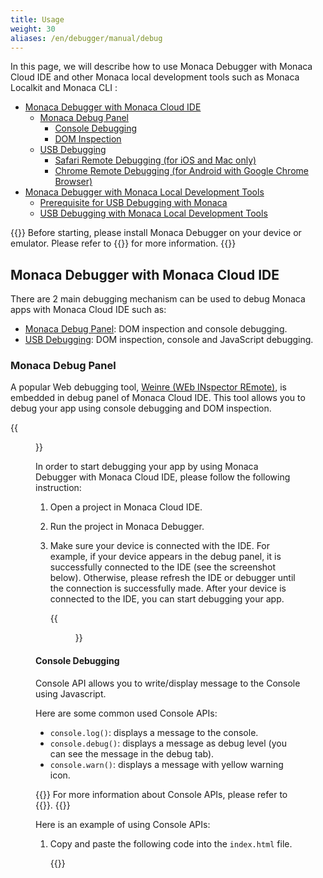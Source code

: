 ```yaml
---
title: Usage
weight: 30
aliases: /en/debugger/manual/debug
---
```


In this page, we will describe how to use Monaca Debugger with Monaca
Cloud IDE and other Monaca local development tools such as Monaca
Localkit and Monaca CLI :

- [Monaca Debugger with Monaca Cloud IDE](#monaca-debugger-with-monaca-cloud-ide)
  - [Monaca Debug Panel](#monaca-debug-panel)
    - [Console Debugging](#console-debugging)
    - [DOM Inspection](#dom-inspection)
  - [USB Debugging](#usb-debugging)
    - [Safari Remote Debugging (for iOS and Mac only)](#safari-remote-debugging-for-ios-and-mac-only)
    - [Chrome Remote Debugging (for Android with Google Chrome Browser)](#chrome-remote-debugging-for-android-with-google-chrome-browser)
- [Monaca Debugger with Monaca Local Development Tools](#monaca-debugger-with-monaca-local-development-tools)
  - [Prerequisite for USB Debugging with Monaca](#prerequisite-for-usb-debugging-with-monaca)
  - [USB Debugging with Monaca Local Development Tools](#usb-debugging-with-monaca-local-development-tools)

{{<note>}}
    Before starting, please install Monaca Debugger on your device or emulator. Please refer to {{<link href="../installation" title="How to Install Monaca Debugger">}} for more information.
{{</note>}}

##  Monaca Debugger with Monaca Cloud IDE

There are 2 main debugging mechanism can be used to debug Monaca apps
with Monaca Cloud IDE such as:

-   [Monaca Debug Panel](#debugger-debug-panel): DOM inspection and console debugging.
-   [USB Debugging](#debugger-usb-debug): DOM inspection, console and JavaScript debugging.

### Monaca Debug Panel

A popular Web debugging tool, [Weinre (WEb INspector REmote)](https://people.apache.org/~pmuellr/weinre/docs/latest/), is
embedded in debug panel of Monaca Cloud IDE. This tool allows you to
debug your app using console debugging and DOM inspection.

{{<figure src="/images/debugger/manual/debug/1.png" title="Debug Panel inside Monaca Cloud IDE">}}

In order to start debugging your app by using Monaca Debugger with
Monaca Cloud IDE, please follow the following instruction:

1.  Open a project in Monaca Cloud IDE.
2.  Run the project in Monaca Debugger.
3.  Make sure your device is connected with the IDE. For example, if
    your device appears in the debug panel, it is successfully connected
    to the IDE (see the screenshot below). Otherwise, please refresh the
    IDE or debugger until the connection is successfully made. After
    your device is connected to the IDE, you can start debugging your
    app.

    {{<figure src="/images/debugger/manual/debug/2.png">}}

#### Console Debugging

Console API allows you to write/display message to the Console using
Javascript.

Here are some common used Console APIs:

-   `console.log()`: displays a message to the console.
-   `console.debug()`: displays a message as debug level (you can see
    the message in the debug tab).
-   `console.warn()`: displays a message with yellow warning icon.

{{<note>}}
    For more information about Console APIs, please refer to {{<link href="https://developer.chrome.com/devtools/docs/console-api" title="Console API references">}}.
{{</note>}}

Here is an example of using Console APIs:

1.  Copy and paste the following code into the `index.html` file.

    {{<highlight html>}}
<!DOCTYPE HTML>
<html>
    <head>
        <meta charset="utf-8">
        <meta name="viewport" content="width=device-width, height=device-height, initial-scale=1, maximum-scale=1, user-scalable=no">
        <script src="components/loader.js"></script>
        <link rel="stylesheet" href="components/loader.css">
        <link rel="stylesheet" href="css/style.css">
        <script>
            var a = 1;
            var b = 2;

            function debug(){
                var c = a + b;
                console.log("debug() function is executed!");
                console.log("executed! variable c is " + c);
            }

            debug();
        </script>
    </head>
    <body>
        <h1>Hello World!</h1>
    </body>
</html>
    {{</highlight>}}

2.  Save the code and connect Monaca Debugger with Monaca Cloud IDE. Run
    the project in Monaca Cloud IDE. Now you can see those messages in
    the debug panel in Monaca Cloud IDE and in the app log inside the
    Monaca Debugger.

    {{<figure src="/images/debugger/manual/debug/3.png" title="Debug Panel in Monaca Cloud IDE">}}
    {{<figure src="/images/debugger/manual/debug/6.png" title="App Log in Monaca Debugger" width="300">}}

3.  This debug panel also allows you to see the error log of your app as
    well.

    {{<figure src="/images/debugger/manual/debug/4.png">}}

#### DOM Inspection

DOM (Document Object Model) Inspection allows you to:

-   view DOM structure of the currently active page.
-   modify the DOM structure as well as CSS of the page with live
    update.

For more information, please refer to [DOM Inspection and Style Editing](https://developer.chrome.com/devtools/docs/dom-and-styles).

{{<figure src="/images/debugger/manual/debug/5.png" title="DOM Inspection inside Debug Panel">}}

### USB Debugging

With USB debugging, you can:

-   Console debugging: uses console to diplay messages and set debugging
    sessions.
-   DOM inspection: views and modifies DOM structures with live updates.
-   JavaScript debugging: profiles JavaScript performance, sets
    breakpoint and execution control.

There are two ways to implement USB debugging depends on what kind of
device you use:

1.  If you are using iOS device, you can use [Safari Remote Debugging](#usb-debugging-ios).
2.  If you are using Android device, you can use [Chrome Remote Debugging](#usb-debugging-android).

#### Safari Remote Debugging (for iOS and Mac only)

{{<note>}}
    You are required to do some setups before using USB debugging with Monaca. Please refer to {{<link href="#pre-debug-app" title="Prerequisite for USB Debugging with Monaca">}}.
{{</note>}}

1.  Connect your iOS device to your Mac via a USB cable.
2.  Run your Monaca project in your Monaca custom built debugger.
3.  Open Safari app and go to `Develop` menu. Your iOS device's name
    should be shown in the list. Then, you can select each available
    page of Monaca app from a submenu belonged to your device's name.

    {{<figure src="/images/debugger/manual/debug/9.png">}}

4.  Then, the Web Inspector window will appear. In this window, you can
    use timing HTTP requests, profiling JavaScript, manipulating the DOM
    tree, and more. In order to learn how to use Web Inspector, please
    refer to [Safari Web Inspector](https://developer.apple.com/library/ios/documentation/AppleApplications/Conceptual/Safari_Developer_Guide/Introduction/Introduction.html#//apple_ref/doc/uid/TP40007874).

    {{<figure src="/images/debugger/manual/debug/10.png">}}

#### Chrome Remote Debugging (for Android with Google Chrome Browser)

{{<note>}}
    You are required to do some setups before using USB debugging with Monaca. Please refer to {{<link href="#pre-debug-app" title="Prerequisite for USB Debugging with Monaca">}}.
{{</note>}}

1.  Connect your Android device to your PC via a USB cable.
2.  Run your Monaca project in Monaca Debugger.
3.  In Chrome address bar, enter `chrome://inspect/`.
4.  Then, the Devices page appears as shown below. Your connected
    Android device should be shown there. Click {{<guilabel name="inspect">}} belonged to your
    device.

    {{<figure src="/images/debugger/manual/debug/7.png">}}

5.  Then, the Chrome Inspection page should be appeared. Now you can
    start debugging your Monaca app. For more information, please refer
    to [How to Use Chrome DevTools](https://developer.chrome.com/devtools).

    {{<figure src="/images/debugger/manual/debug/8.png">}}

##  Monaca Debugger with Monaca Local Development Tools

Monaca local development tools are Monaca CLI, and Monaca Localkit.

### Prerequisite for USB Debugging with Monaca

<table class="small">
    <tr>
        <th width="15%">Platform</th>
        <th>iOS</th>
        <th>Android</th>
    </tr>
    <tr>
        <td><b>Monaca Debugger</b></td>
        <td><a href="../installation/debugger_ios/#custom-debugger-ios">Custom built Monaca Debugger only</a></td>
        <td>Either store version or custom built <a href="../installation/debugger_android/">Monaca Debugger</a></td>
    </tr>
    <tr>
        <td><b>Install Driver</b></td>
        <td>For Windows, please install iTunes to install the driver for iOS devices. For Mac OS X, necessary drivers should be already installed.</td>
        <td>For Windows, you need to check the device manufacturer to find the appropriate driver for the device. For Mac OS X, the system will automatically find the device without any installation.</td>
    </tr>
    <tr>
        <td><b>Enable USB Debug</b></td>
        <td>Enable Web Inspector in iOS device:
            <ul>
                <li>Go to <code>Settings ‣ Safari</code></li>
                <li>Scroll down and select <code>Advanced</code>.</li>
                <li>Switch on <code>Web Inspector</code>.</li>
            </ul>
        </td>
        <td>Enable USB debugging in Android device:
            <ul>
                <li>Go to <code>Settings ‣ More</code></li>
                <li>Select <code>Developer options</code>.</li>
                <li>Tick <code>USB Debugging</code>.</li>
            </ul>
        </td>
    </tr>
    <tr>
        <td><b>Trust Connection</b></td>
        <td>The connected device should display if you trust the host computer. Please trust the computer in order to get connected.</td>
        <td>The connected device should display if you trust the host computer. Please trust the computer in order to get connected.</td>
    </tr>
</table>

### USB Debugging with Monaca Local Development Tools

In order to start this debugging, please do as follows:

1.  Pair Monaca Debugger with the host PC (running Monaca local tool
    such as Monaca Localkit, Monaca CLI).
    You may want to refer to:

    -   [Pairing in Monaca Localkit](/en/products_guide/monaca_localkit/pairing_debugging)
    -   [Pairing in Monaca CLI](/en/products_guide/monaca_cli/pairing_debugging)

2.  Choose a project to run.
3.  Click on the debugger menu as shown below:

    {{<figure src="/images/debugger/manual/debug/11.png" width="300">}}  

4.  Click the {{<guilabel name="Inspector">}} button to start the USB debugging.

    {{<figure src="/images/debugger/manual/debug/12.png" width="300">}}  

5.  The `Chrome DevTools`/`Safari Web Inspector` should be opened in the
    host PC; otherwise, please refer to [Inspector Isn’t Loaded](../troubleshooting/#troubleshoot-inspector). For
    more information, please refer to:

    - [How to Use Safari Web Inspector](https://developer.apple.com/library/safari/documentation/AppleApplications/Conceptual/Safari_Developer_Guide/Introduction/Introduction.html)
    - [How to Use Chrome DevTools](https://developer.chrome.com/devtools)

    {{<figure src="/images/debugger/manual/debug/13.png">}}  

See Also: 

- [Functionalities](../features)
- [Installation](../installation)
- [Debugger Troubleshooting Guide](../troubleshooting)

